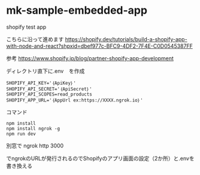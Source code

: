 # mk-sample-embedded-app
shopify test app

こちらに沿って進めます
https://shopify.dev/tutorials/build-a-shopify-app-with-node-and-react?shpxid=dbef977c-BFC9-4DF2-7F4E-C0D0545387FF

参考
https://www.shopify.jp/blog/partner-shopify-app-development

ディレクトリ直下に.env　を作成

    SHOPIFY_API_KEY='｛ApiKey｝'
    SHOPIFY_API_SECRET='｛ApiSecret｝'
    SHOPIFY_API_SCOPES=read_products
    SHOPIFY_APP_URL='｛AppUrl ex:https://XXXX.ngrok.io｝'

コマンド

    npm install
    npm install ngrok -g
    npm run dev
    
別窓で
    ngrok http 3000

でngrokのURLが発行されるのでShopifyのアプリ画面の設定（2か所）と.envを書き換える
